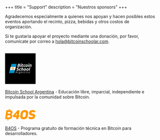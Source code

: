 +++
title = "Support"
description = "Nuestros sponsors"
+++

Agradecemos especialmente a quienes nos apoyan y hacen posibles estos eventos aportando el recinto, pizza, bebidas y otros costos de organización.

Si te gustaría apoyar el proyecto mediante una donación, por favor, comunícate por correo a [hola@bitcoinschoolar.com](mailto:hola@bitcoinschoolar.com).
<br>
<br>

<a href="https://bitcoinschoolar.com/" target="_blank" rel="noopener nofollow">
 <img src="/bitcoinschoolar_logo.jpeg" alt="Bitcoin School Argentina Logo" style="width:20%;height:20%;border:0;">
</a>

<a href="https://bitcoinschoolar.com/" target="_blank" rel="noopener nofollow">Bitcoin School Argentina</a> - Educación libre, imparcial, independiente e impulsada por la comunidad sobre Bitcoin.
<br>
<br>

<a href="https://www.libreriadesatoshi.com/b4os" target="_blank" rel="noopener nofollow">
<img src="/b4os_logo.png" alt="B4OS Logo" style="width:20%;height:20%;border:0;">
</a>

<a href="https://www.libreriadesatoshi.com/b4os" target="_blank" rel="noopener nofollow">B4OS</a> - Programa gratuito de formación técnica en Bitcoin para desarrolladores.
